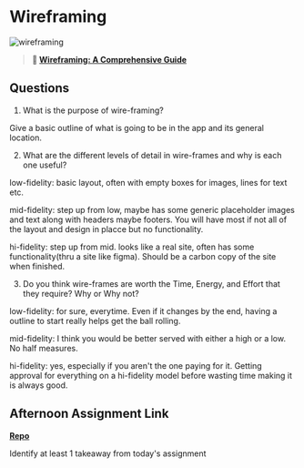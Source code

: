 # Wireframing

![wireframing](https://bcw.blob.core.windows.net/public/img/courses/2293087935019893)

> **📖 [Wireframing: A Comprehensive Guide](https://codeworksacademy.com/fs-student-guide/resources/wk1/06-Wireframing)**

## Questions

1. What is the purpose of wire-framing? 

Give a basic outline of what is going to be in the app and its general location.

2. What are the different levels of detail in wire-frames and why is each one useful?

low-fidelity: basic layout, often with empty boxes for images, lines for text etc. 

mid-fidelity: step up from low, maybe has some generic placeholder images and text along with headers maybe footers.  You will have most if not all of the layout and design in placce but no functionality.

hi-fidelity: step up from mid.  looks like a real site, often has some functionality(thru a site like figma).  Should be a carbon copy of the site when finished.

3. Do you think wire-frames are worth the Time, Energy, and Effort that they require? Why or Why not?

low-fidelity: for sure, everytime.  Even if it changes by the end, having a outline to start really helps get the ball rolling.  

mid-fidelity: I think you would be better served with either a high or a low.  No half measures.

hi-fidelity: yes, especially if you aren't the one paying for it.  Getting approval for everything on a hi-fidelity model before wasting time making it is always good.

## Afternoon Assignment Link

**[Repo](https://github.com/AndrewLaRue/clonesitepartner.git)**

Identify at least 1 takeaway from today's assignment
